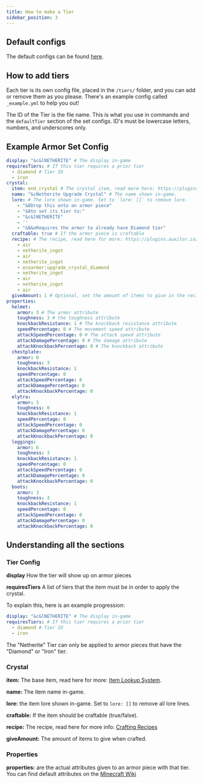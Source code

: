```yaml
---
title: How to make a Tier
sidebar_position: 3
---
```


## Default configs
The default configs can be found [here](https://github.com/Auxilor/EcoArmor/tree/master/eco-core/core-plugin/src/main/resources/tiers).

## How to add tiers
Each tier is its own config file, placed in the `/tiers/` folder, and you can add or remove them as you please. There's an example config called `_example.yml` to help you out!

The ID of the Tier is the file name. This is what you use in commands and the `defaultTier` section of the set configs.
ID's must be lowercase letters, numbers, and underscores only.

## Example Armor Set Config

```yaml
display: "&c&lNETHERITE" # The display in-game
requiresTiers: # If this tier requires a prior tier
  - diamond # Tier ID
  - iron
crystal:
  item: end_crystal # The crystal item, read more here: https://plugins.auxilor.io/all-plugins/the-item-lookup-system
  name: "&cNetherite Upgrade Crystal" # The name shown in-game.
  lore: # The lore shown in-game. Set to `lore: []` to remove lore.
    - "&8Drop this onto an armor piece"
    - "&8to set its tier to:"
    - "&c&lNETHERITE"
    - ''
    - "&8&oRequires the armor to already have Diamond tier"
  craftable: true # If the armor piece is craftable
  recipe: # The recipe, read here for more: https://plugins.auxilor.io/all-plugins/the-item-lookup-system/recipes
    - air
    - netherite_ingot
    - air
    - netherite_ingot
    - ecoarmor:upgrade_crystal_diamond
    - netherite_ingot
    - air
    - netherite_ingot
    - air
  giveAmount: 1 # Optional, set the amount of items to give in the recipe
properties:
  helmet:
    armor: 3 # The armor attribute
    toughness: 3 # the toughness attribute
    knockbackResistance: 1 # The knockback resistance attribute
    speedPercentage: 0 # The movement speed attribute
    attackSpeedPercentage: 0 # The attack speed attribute
    attackDamagePercentage: 0 # The damage attribute
    attackKnockbackPercentage: 0 # The knockback attribute
  chestplate:
    armor: 8
    toughness: 3
    knockbackResistance: 1
    speedPercentage: 0
    attackSpeedPercentage: 0
    attackDamagePercentage: 0
    attackKnockbackPercentage: 0
  elytra:
    armor: 3
    toughness: 0
    knockbackResistance: 1
    speedPercentage: 0
    attackSpeedPercentage: 0
    attackDamagePercentage: 0
    attackKnockbackPercentage: 0
  leggings:
    armor: 6
    toughness: 3
    knockbackResistance: 1
    speedPercentage: 0
    attackSpeedPercentage: 0
    attackDamagePercentage: 0
    attackKnockbackPercentage: 0
  boots:
    armor: 3
    toughness: 3
    knockbackResistance: 1
    speedPercentage: 0
    attackSpeedPercentage: 0
    attackDamagePercentage: 0
    attackKnockbackPercentage: 0
```

## Understanding all the sections
### Tier Config
**display** How the tier will show up on armor pieces

**requiresTiers** A list of tiers that the item must be in order to apply the crystal.

To explain this, here is an example progression:
```yaml
display: "&c&lNETHERITE" # The display in-game
requiresTiers: # If this tier requires a prior tier
  - diamond # Tier ID
  - iron 
```
The "Netherite" Tier can only be applied to armor pieces that have the "Diamond" or "Iron" tier.

### Crystal

**item:** The base item, read here for more: [Item Lookup System](https://plugins.auxilor.io/all-plugins/the-item-lookup-system).

**name:** The item name in-game.

**lore:** the item lore shown in-game. Set to `lore: []` to remove all lore lines.

**craftable:** If the item should be craftable (true/false).

**recipe:** The recipe, read here for more info: [Crafting Recipes](https://plugins.auxilor.io/all-plugins/the-item-lookup-system/recipes)

**giveAmount:** The amount of items to give when crafted.

### Properties

**properties:** are the actual attributes given to an armor piece with that tier. You can find default attributes on the [Minecraft Wiki](https://minecraft.wiki/w/Damage#Dealing_damage)








